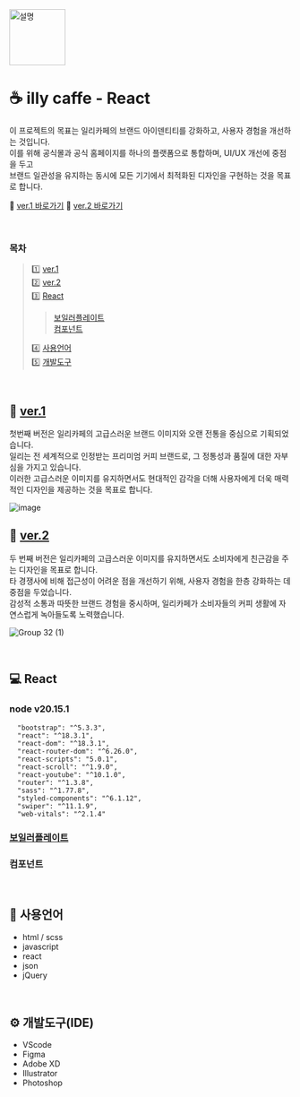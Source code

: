 <img src="https://github.com/user-attachments/assets/aa0688c0-a567-4648-a576-0ec70a04eea1" alt="설명" width="100">

# :coffee: illy caffe - React
이 프로젝트의 목표는 일리카페의 브랜드 아이덴티티를 강화하고, 사용자 경험을 개선하는 것입니다.    
이를 위해 공식몰과 공식 홈페이지를 하나의 플랫폼으로 통합하며, UI/UX 개선에 중점을 두고    
브랜드 일관성을 유지하는 동시에 모든 기기에서 최적화된 디자인을 구현하는 것을 목표로 합니다.

🔗 [ver.1 바로가기](https://illycaffe-react.vercel.app)
🔗 [ver.2 바로가기](https://illycaffe-react-ver2.vercel.app)

<br/>

### 목차
> 1️⃣ [ver.1](#-ver1)     
> 2️⃣ [ver.2](#-ver2)    
> 3️⃣ [React](#-react)   
> > [보일러플레이트](#보일러플레이트)   
> > [컴포넌트](#컴포넌트)
> 
> 4️⃣ [사용언어](#-사용언어)    
> 5️⃣ [개발도구](#-개발도구ide)   

<br/>

## 🔗 [ver.1](https://illycaffe-react.vercel.app)
첫번째 버전은 일리카페의 고급스러운 브랜드 이미지와 오랜 전통을 중심으로 기획되었습니다.    
일리는 전 세계적으로 인정받는 프리미엄 커피 브랜드로, 그 정통성과 품질에 대한 자부심을 가지고 있습니다.    
이러한 고급스러운 이미지를 유지하면서도 현대적인 감각을 더해 사용자에게 더욱 매력적인 디자인을 제공하는 것을 목표로 합니다.   

![image](https://github.com/user-attachments/assets/1372f149-2408-47a8-90a8-6d6930eb93df)

## 🔗 [ver.2](https://illycaffe-react-ver2.vercel.app)
두 번째 버전은 일리카페의 고급스러운 이미지를 유지하면서도 소비자에게 친근감을 주는 디자인을 목표로 합니다.   
타 경쟁사에 비해 접근성이 어려운 점을 개선하기 위해, 사용자 경험을 한층 강화하는 데 중점을 두었습니다.   
감성적 소통과 따뜻한 브랜드 경험을 중시하며, 일리카페가 소비자들의 커피 생활에 자연스럽게 녹아들도록 노력했습니다.   

![Group 32 (1)](https://github.com/user-attachments/assets/312f9928-8d83-4f93-af14-54b8797eccc9)

<br/>

## 💻 React
### node v20.15.1
```
  "bootstrap": "^5.3.3",
  "react": "^18.3.1",
  "react-dom": "^18.3.1",
  "react-router-dom": "^6.26.0",
  "react-scripts": "5.0.1",
  "react-scroll": "^1.9.0",
  "react-youtube": "^10.1.0",
  "router": "^1.3.8",
  "sass": "^1.77.8",
  "styled-components": "^6.1.12",
  "swiper": "^11.1.9",
  "web-vitals": "^2.1.4"
```
### [보일러플레이트](https://github.com/srh0820/illycaffe_react/commit/53bae74ded1c1c7f7e4eead05e2a953580fc46cb) 

### 컴포넌트

<br/>

## 💬 사용언어
- html / scss
- javascript
- react
- json
- jQuery

<br/>

## ⚙ 개발도구(IDE)
- VScode
- Figma
- Adobe XD
- Illustrator
- Photoshop
